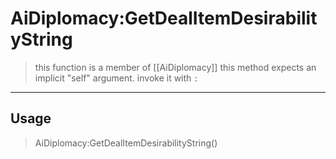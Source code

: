 # AiDiplomacy:GetDealItemDesirabilityString
> this function is a member of [[AiDiplomacy]]
> this method expects an implicit "self" argument. invoke it with `:`
-----
## Usage
> AiDiplomacy:GetDealItemDesirabilityString()
